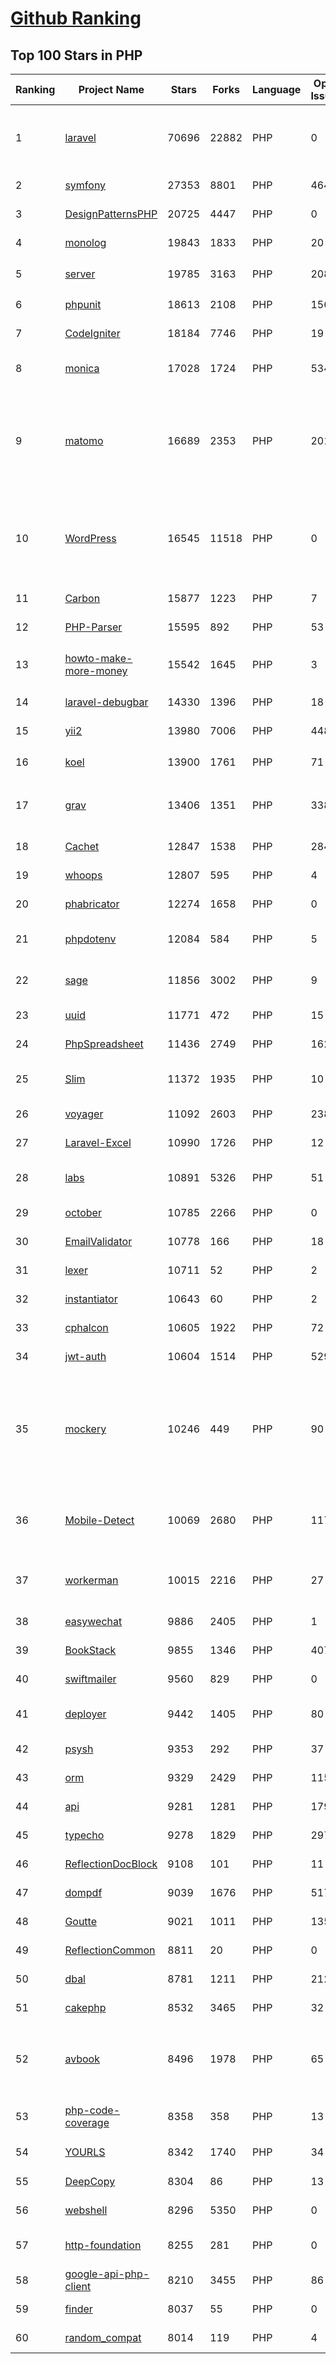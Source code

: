 [Github Ranking](../README.md)
==========

## Top 100 Stars in PHP

| Ranking | Project Name | Stars | Forks | Language | Open Issues | Description | Last Commit |
| ------- | ------------ | ----- | ----- | -------- | ----------- | ----------- | ----------- |
| 1 | [laravel](https://github.com/laravel/laravel) | 70696 | 22882 | PHP | 0 | Laravel is a web application framework with expressive, elegant syntax. We’ve already laid the foundation for your next big idea — freeing you to create without sweating the small things. | 2022-08-22T13:26:36Z |
| 2 | [symfony](https://github.com/symfony/symfony) | 27353 | 8801 | PHP | 464 | The Symfony PHP framework | 2022-08-22T18:24:38Z |
| 3 | [DesignPatternsPHP](https://github.com/DesignPatternsPHP/DesignPatternsPHP) | 20725 | 4447 | PHP | 0 | sample code for several design patterns in PHP 8 | 2022-07-19T18:53:47Z |
| 4 | [monolog](https://github.com/Seldaek/monolog) | 19843 | 1833 | PHP | 20 | Sends your logs to files, sockets, inboxes, databases and various web services | 2022-08-20T13:21:47Z |
| 5 | [server](https://github.com/nextcloud/server) | 19785 | 3163 | PHP | 2088 | ☁️ Nextcloud server, a safe home for all your data | 2022-08-23T02:25:22Z |
| 6 | [phpunit](https://github.com/sebastianbergmann/phpunit) | 18613 | 2108 | PHP | 156 | The PHP Unit Testing framework. | 2022-08-22T14:04:25Z |
| 7 | [CodeIgniter](https://github.com/bcit-ci/CodeIgniter) | 18184 | 7746 | PHP | 19 | Open Source PHP Framework (originally from EllisLab) | 2022-08-19T11:20:15Z |
| 8 | [monica](https://github.com/monicahq/monica) | 17028 | 1724 | PHP | 534 | Personal CRM. Remember everything about your friends, family and business relationships. | 2022-08-22T20:47:18Z |
| 9 | [matomo](https://github.com/matomo-org/matomo) | 16689 | 2353 | PHP | 2016 | Liberating Web Analytics. Star us on Github? +1. Matomo is the leading open alternative to Google Analytics that gives you full control over your data. Matomo lets you easily collect data from websites & apps and visualise this data and extract insights. Privacy is built-in. We love Pull Requests!  | 2022-08-23T00:28:53Z |
| 10 | [WordPress](https://github.com/WordPress/WordPress) | 16545 | 11518 | PHP | 0 | WordPress, Git-ified. This repository is just a mirror of the WordPress subversion repository. Please do not send pull requests. Submit pull requests to https://github.com/WordPress/wordpress-develop and patches to https://core.trac.wordpress.org/ instead. | 2022-08-22T22:46:07Z |
| 11 | [Carbon](https://github.com/briannesbitt/Carbon) | 15877 | 1223 | PHP | 7 | A simple PHP API extension for DateTime. | 2022-08-16T06:22:34Z |
| 12 | [PHP-Parser](https://github.com/nikic/PHP-Parser) | 15595 | 892 | PHP | 53 | A PHP parser written in PHP | 2022-08-22T18:38:55Z |
| 13 | [howto-make-more-money](https://github.com/easychen/howto-make-more-money) | 15542 | 1645 | PHP | 3 | 程序员如何优雅的挣零花钱，2.0版，升级为小书了。Most of this not work outside China , so no English translate | 2022-06-18T17:00:20Z |
| 14 | [laravel-debugbar](https://github.com/barryvdh/laravel-debugbar) | 14330 | 1396 | PHP | 18 | Laravel Debugbar (Integrates PHP Debug Bar) | 2022-08-04T09:41:47Z |
| 15 | [yii2](https://github.com/yiisoft/yii2) | 13980 | 7006 | PHP | 448 | Yii 2: The Fast, Secure and Professional PHP Framework | 2022-08-22T21:38:28Z |
| 16 | [koel](https://github.com/koel/koel) | 13900 | 1761 | PHP | 71 | 🐦 A personal music streaming server that works. | 2022-08-11T05:44:33Z |
| 17 | [grav](https://github.com/getgrav/grav) | 13406 | 1351 | PHP | 338 | Modern, Crazy Fast, Ridiculously Easy and Amazingly Powerful Flat-File CMS powered by PHP, Markdown, Twig, and Symfony | 2022-08-18T10:28:46Z |
| 18 | [Cachet](https://github.com/CachetHQ/Cachet) | 12847 | 1538 | PHP | 284 | 📛 An open source status page system for everyone. | 2022-07-05T14:23:17Z |
| 19 | [whoops](https://github.com/filp/whoops) | 12807 | 595 | PHP | 4 | PHP errors for cool kids  | 2022-07-04T15:35:24Z |
| 20 | [phabricator](https://github.com/phacility/phabricator) | 12274 | 1658 | PHP | 0 | Effective June 1, 2021: Phabricator is no longer actively maintained. | 2022-06-14T17:12:36Z |
| 21 | [phpdotenv](https://github.com/vlucas/phpdotenv) | 12084 | 584 | PHP | 5 | Loads environment variables from `.env` to `getenv()`, `$_ENV` and `$_SERVER` automagically. | 2022-07-06T04:46:37Z |
| 22 | [sage](https://github.com/roots/sage) | 11856 | 3002 | PHP | 9 | WordPress starter theme with Laravel Blade components and templates, Tailwind CSS, and a modern development workflow | 2022-08-11T15:11:09Z |
| 23 | [uuid](https://github.com/ramsey/uuid) | 11771 | 472 | PHP | 15 | A PHP library for generating universally unique identifiers (UUIDs). | 2022-08-22T19:40:34Z |
| 24 | [PhpSpreadsheet](https://github.com/PHPOffice/PhpSpreadsheet) | 11436 | 2749 | PHP | 162 | A pure PHP library for reading and writing spreadsheet files | 2022-08-23T02:04:17Z |
| 25 | [Slim](https://github.com/slimphp/Slim) | 11372 | 1935 | PHP | 10 | Slim is a PHP micro framework that helps you quickly write simple yet powerful web applications and APIs. | 2022-08-03T02:49:56Z |
| 26 | [voyager](https://github.com/the-control-group/voyager) | 11092 | 2603 | PHP | 238 | Voyager - The Missing Laravel Admin | 2022-08-19T12:56:06Z |
| 27 | [Laravel-Excel](https://github.com/SpartnerNL/Laravel-Excel) | 10990 | 1726 | PHP | 12 | 🚀 Supercharged Excel exports and imports in Laravel | 2022-07-10T08:33:02Z |
| 28 | [labs](https://github.com/docker/labs) | 10891 | 5326 | PHP | 51 | This is a collection of tutorials for learning how to use Docker with various tools. Contributions welcome. | 2022-08-22T03:47:43Z |
| 29 | [october](https://github.com/octobercms/october) | 10785 | 2266 | PHP | 0 | Self-hosted CMS platform based on the Laravel PHP Framework. | 2022-08-19T00:33:00Z |
| 30 | [EmailValidator](https://github.com/egulias/EmailValidator) | 10778 | 166 | PHP | 18 | PHP Email address validator | 2022-08-14T18:36:33Z |
| 31 | [lexer](https://github.com/doctrine/lexer) | 10711 | 52 | PHP | 2 | Base library for a lexer that can be used in Top-Down, Recursive Descent Parsers. | 2022-06-28T20:43:52Z |
| 32 | [instantiator](https://github.com/doctrine/instantiator) | 10643 | 60 | PHP | 2 | None | 2022-05-29T20:57:59Z |
| 33 | [cphalcon](https://github.com/phalcon/cphalcon) | 10605 | 1922 | PHP | 72 | High performance, full-stack PHP framework delivered as a C extension. | 2022-08-22T23:58:19Z |
| 34 | [jwt-auth](https://github.com/tymondesigns/jwt-auth) | 10604 | 1514 | PHP | 529 | 🔐 JSON Web Token Authentication for Laravel & Lumen | 2022-07-16T21:53:44Z |
| 35 | [mockery](https://github.com/mockery/mockery) | 10246 | 449 | PHP | 90 | Mockery is a simple yet flexible PHP mock object framework for use in unit testing with PHPUnit, PHPSpec or any other testing framework. Its core goal is to offer a test double framework with a succinct API capable of clearly defining all possible object operations and interactions using a human readable Domain Specific Language (DSL). | 2022-07-21T08:40:41Z |
| 36 | [Mobile-Detect](https://github.com/serbanghita/Mobile-Detect) | 10069 | 2680 | PHP | 117 | Mobile_Detect is a lightweight PHP class for detecting mobile devices (including tablets). It uses the User-Agent string combined with specific HTTP headers to detect the mobile environment. | 2022-05-17T12:13:46Z |
| 37 | [workerman](https://github.com/walkor/workerman) | 10015 | 2216 | PHP | 27 | An asynchronous event driven PHP socket framework. Supports HTTP, Websocket, SSL and other custom protocols. PHP>=5.4. | 2022-08-20T10:24:54Z |
| 38 | [easywechat](https://github.com/w7corp/easywechat) | 9886 | 2405 | PHP | 1 | 📦 一个 PHP 微信 SDK | 2022-08-22T03:08:45Z |
| 39 | [BookStack](https://github.com/BookStackApp/BookStack) | 9855 | 1346 | PHP | 407 | A platform to create documentation/wiki content built with PHP & Laravel | 2022-08-21T17:05:57Z |
| 40 | [swiftmailer](https://github.com/swiftmailer/swiftmailer) | 9560 | 829 | PHP | 0 | Comprehensive mailing tools for PHP | 2021-10-25T07:19:17Z |
| 41 | [deployer](https://github.com/deployphp/deployer) | 9442 | 1405 | PHP | 80 | A deployment tool written in PHP with support for popular frameworks out of the box | 2022-08-18T20:11:40Z |
| 42 | [psysh](https://github.com/bobthecow/psysh) | 9353 | 292 | PHP | 37 | A REPL for PHP | 2022-08-22T17:58:38Z |
| 43 | [orm](https://github.com/doctrine/orm) | 9329 | 2429 | PHP | 1155 | Doctrine Object Relational Mapper (ORM) | 2022-08-22T09:10:25Z |
| 44 | [api](https://github.com/dingo/api) | 9281 | 1281 | PHP | 179 | A RESTful API package for the Laravel and Lumen frameworks. | 2022-05-19T22:59:52Z |
| 45 | [typecho](https://github.com/typecho/typecho) | 9278 | 1829 | PHP | 297 | A PHP Blogging Platform. Simple and Powerful. | 2022-08-14T23:24:46Z |
| 46 | [ReflectionDocBlock](https://github.com/phpDocumentor/ReflectionDocBlock) | 9108 | 101 | PHP | 11 | None | 2022-08-08T10:06:23Z |
| 47 | [dompdf](https://github.com/dompdf/dompdf) | 9039 | 1676 | PHP | 517 | HTML to PDF converter for PHP | 2022-08-17T14:02:10Z |
| 48 | [Goutte](https://github.com/FriendsOfPHP/Goutte) | 9021 | 1011 | PHP | 135 | Goutte, a simple PHP Web Scraper | 2021-12-17T17:15:16Z |
| 49 | [ReflectionCommon](https://github.com/phpDocumentor/ReflectionCommon) | 8811 | 20 | PHP | 0 | None | 2022-07-29T15:24:25Z |
| 50 | [dbal](https://github.com/doctrine/dbal) | 8781 | 1211 | PHP | 212 | Doctrine Database Abstraction Layer | 2022-08-22T19:24:27Z |
| 51 | [cakephp](https://github.com/cakephp/cakephp) | 8532 | 3465 | PHP | 32 | CakePHP: The Rapid Development Framework for PHP - Official Repository | 2022-08-23T02:59:34Z |
| 52 | [avbook](https://github.com/guyueyingmu/avbook) | 8496 | 1978 | PHP | 65 | AV 电影管理系统， avmoo , javbus , javlibrary 爬虫，线上 AV 影片图书馆，AV 磁力链接数据库，Japanese Adult Video Library,Adult Video Magnet Links - Japanese Adult Video Database | 2022-06-21T17:39:42Z |
| 53 | [php-code-coverage](https://github.com/sebastianbergmann/php-code-coverage) | 8358 | 358 | PHP | 13 | Library that provides collection, processing, and rendering functionality for PHP code coverage information. | 2022-08-20T05:35:00Z |
| 54 | [YOURLS](https://github.com/YOURLS/YOURLS) | 8342 | 1740 | PHP | 34 | 🔗 Y̲our O̲wn U̲R̲L̲ S̲hortener - the 𝑑𝑒 𝑓𝑎𝑐𝑡𝑜 standard self hosted URL shortener in PHP | 2022-08-22T13:48:31Z |
| 55 | [DeepCopy](https://github.com/myclabs/DeepCopy) | 8304 | 86 | PHP | 13 | Create deep copies (clones) of your objects | 2022-06-13T18:04:05Z |
| 56 | [webshell](https://github.com/tennc/webshell) | 8296 | 5350 | PHP | 0 | This is a webshell open source project | 2022-08-22T14:42:23Z |
| 57 | [http-foundation](https://github.com/symfony/http-foundation) | 8255 | 281 | PHP | 0 | The HttpFoundation component defines an object-oriented layer for the HTTP specification. | 2022-08-19T14:28:30Z |
| 58 | [google-api-php-client](https://github.com/googleapis/google-api-php-client) | 8210 | 3455 | PHP | 86 | A PHP client library for accessing Google APIs | 2022-08-22T17:46:30Z |
| 59 | [finder](https://github.com/symfony/finder) | 8037 | 55 | PHP | 0 | The Finder component finds files and directories via an intuitive fluent interface. | 2022-07-29T13:04:35Z |
| 60 | [random_compat](https://github.com/paragonie/random_compat) | 8014 | 119 | PHP | 4 | PHP 5.x support for random_bytes() and random_int() | 2022-06-19T18:08:39Z |


